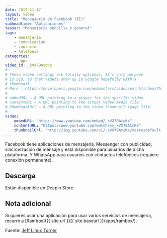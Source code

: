 ```yaml
---
date: 2017-11-17
layout: video
title: "Mensajería en Facebook (II)"
subheadline: "Aplicaciones"
teaser: "Mensajería sencilla y general"
tags:
    - mensajeria
    - comunicacion
    - contacto
    - telefonia
categories:
    - apps
video_id: _kVX7BAtcKs
#
# These video settings are totally optional. It's only purpose
# is SEO, so that videos show up in Google hopefully with a
# thumbnail.
# More › https://developers.google.com/webmasters/videosearch/schema?hl=en&rd=1
#
# embedURL – A URL pointing to a player for the specific video.
# contentURL – A URL pointing to the actual video media file
# thumbnailUrl – A URL pointing to the video thumbnail image file.
#
video:
    embedURL: "https://www.youtube.com/embed/_kVX7BAtcKs"
    contentURL: "https://www.youtube.com/watch?v=_kVX7BAtcKs"
    thumbnailUrl: "http://img.youtube.com/vi/_kVX7BAtcKs/maxresdefault.jpg"
---
```

<!--more-->

Facebook tiene aplicaciones de mensajería. Messenger con publicidad, sincronización de mensaje y está disponible para usuarios de dicha plataforma. Y WhatsApp para usuarios con contactos telefónicos (requiere conexión permanente).

## Descarga

Están disponible en Deepin Store.

## Nota adicional

Si quieres usar una aplicación para usar varios servicios de mensajería, recurre a [Rambox]({{ site.url }}{{ site.baseurl }}/apps/rambox/).

Fuente: [Jeff Linux Turner](https://www.youtube.com/channel/UCQ93uL3eEGNxUOdulfrLGcw)
